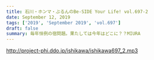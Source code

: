 ```yaml
---
title: 石川・ホンマ・ぶるんのBe-SIDE Your Life! vol.697-2
date: September 12, 2019
tags: ['2019', 'September 2019', 'vol.697']
draft: false
summary: 毎年恒例の宿問題。果たしては今年はどこに？？MIURA
---
```


http://project-phi.ddo.jp/ishikawa/ishikawa697_2.mp3